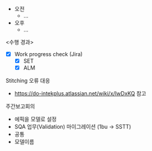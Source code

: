 - 오전
	- ...
- 오후
	- ...

<수행 경과>
- [x] Work progress check (Jira)
	- [x] SET
	- [x] ALM

Stitching 오류 대응
- https://do-intekplus.atlassian.net/wiki/x/IwDxKQ 참고

주간보고회의
- 에픽을 모델로 설정
- SQA 업무(Validation) 마이그레이션 (1bu -> SSTT)
- 공통
- 모델이름